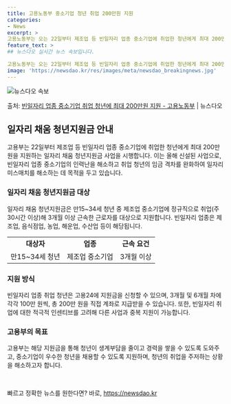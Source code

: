 ```yaml
---
title: 고용노동부 중소기업 청년 취업 200만원 지원
categories:
- News
excerpt: >
고용노동부는 오는 22일부터 제조업 등 빈일자리 업종 중소기업에 취업한 청년에게 최대 200만 원을 지원하는…
feature_text: >
## 뉴스다오 실시간 뉴스 속보입니다.

고용노동부는 오는 22일부터 제조업 등 빈일자리 업종 중소기업에 취업한 청년에게 최대 200만 원을 지원하는…
image: 'https://newsdao.kr/res/images/meta/newsdao_breakingnews.jpg'
---
```


![뉴스다오 속보](https://newsdao.kr/res/images/meta/newsdao_breakingnews.jpg)

<p>출처: <a href="https://newsdao.kr/3052" rel="dofollow">빈일자리 업종 중소기업 취업 청년에 최대 200만원 지원 - 고용노동부</a> | 뉴스다오</p>

<h2 data-ke-size="size26">일자리 채움 청년지원금 안내</h2>
<p data-ke-size="size16">고용부는 22일부터 제조업 등 빈일자리 업종 중소기업에 취업한 청년에게 최대 200만 원을 지원하는 일자리 채움 청년지원금 사업을 시행합니다. 이는 올해 신설된 사업으로, 빈일자리 업종 중소기업의 인력난을 해소하고 취업 청년의 임금 격차를 완화하여 일자리 미스매치를 해소하는 데 목적을 두고 있습니다.</p>

<h3 data-ke-size="size24">일자리 채움 청년지원금 대상</h3>
<p data-ke-size="size16">일자리 채움 청년지원금은 만15~34세 청년 중 제조업 중소기업에 정규직으로 취업(주 30시간 이상)해 3개월 이상 근속한 근로자를 대상으로 지원합니다. 빈일자리 업종은 제조업, 음식점업, 농업, 해운업, 수산업 등이 해당됩니다.</p>

<table>
  <tr>
    <td style="text-align: center; height: 17px;"><b>대상자</b></td>
    <td style="text-align: center; height: 17px;"><b>업종</b></td>
    <td style="text-align: center; height: 17px;"><b>근속 요건</b></td>
  </tr>
  <tr>
    <td style="text-align: center; height: 17px;">만15~34세 청년</td>
    <td style="text-align: center; height: 17px;">제조업 중소기업</td>
    <td style="text-align: center; height: 17px;">3개월 이상</td>
  </tr>
</table>

<h3 data-ke-size="size24">지원 방식</h3>
<p data-ke-size="size16">빈일자리 업종 취업 청년은 고용24에 지원금을 신청할 수 있으며, 3개월 및 6개월 차에 각각 100만 원씩, 총 200만 원을 직접 계좌로 지급받을 수 있습니다. 또한, 빈일자리 취업에 대한 적극적 인센티브를 고려해 다른 사업과 중복 지원이 가능합니다.</p>

<h3 data-ke-size="size24">고용부의 목표</h3>
<p data-ke-size="size16">고용부는 해당 지원금을 통해 청년이 생계부담을 줄이고 경력을 쌓을 수 있도록 도와주고, 중소기업이 우수한 청년을 채용할 수 있도록 지원하며, 청년의 취업을 주저하는 상황을 해소하고자 합니다.</p>

<p data-ke-size="size16">&nbsp;</p> 

빠르고 정확한 뉴스를 원한다면? 바로, <a href="https://newsdao.kr" rel="dofollow">https://newsdao.kr</a>


    
